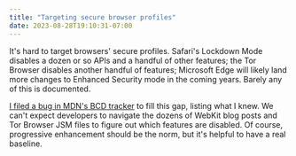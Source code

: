 ```yaml
---
title: "Targeting secure browser profiles"
date: 2023-08-28T19:10:31-07:00
---
```

It's hard to target browsers' secure profiles. Safari's Lockdown Mode disables a dozen or so APIs and a handful of other features; the Tor Browser disables another handful of features; Microsoft Edge will likely land more changes to Enhanced Security mode in the coming years. Barely any of this is documented.

[I filed a bug in MDN's BCD tracker](https://github.com/mdn/browser-compat-data/issues/20619) to fill this gap, listing what I knew. We can't expect developers to navigate the dozens of WebKit blog posts and Tor Browser JSM files to figure out which features are disabled. Of course, progressive enhancement should be the norm, but it's helpful to have a real baseline.


